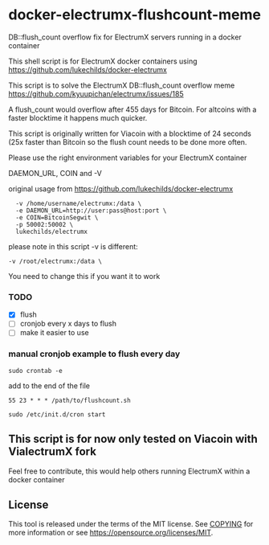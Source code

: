 # docker-electrumx-flushcount-meme
DB::flush_count overflow fix for ElectrumX servers running in a docker container


This shell script is for ElectrumX docker containers using https://github.com/lukechilds/docker-electrumx

This script is to solve the ElectrumX DB::flush_count overflow meme https://github.com/kyuupichan/electrumx/issues/185

A flush_count would overflow after 455 days for Bitcoin. For altcoins with a faster blocktime it happens much quicker.

This script is originally written for Viacoin with a blocktime of 24 seconds (25x faster than Bitcoin so the flush count needs to be done more often.

Please use the right environment variables for your ElectrumX container

DAEMON_URL, COIN and -V


original usage from https://github.com/lukechilds/docker-electrumx
```docker run \
  -v /home/username/electrumx:/data \
  -e DAEMON_URL=http://user:pass@host:port \
  -e COIN=BitcoinSegwit \
  -p 50002:50002 \
  lukechilds/electrumx
  ```

 please note in this script -v is different:
 ```
 -v /root/electrumx:/data \
 ```
 You need to change this if you want it to work 
 
 ### TODO
 - [x] flush
-  [ ] cronjob every x days to flush
-  [ ] make it easier to use

### manual cronjob example to flush every day

```sudo crontab -e```

add to the end of the file

```55 23 * * * /path/to/flushcount.sh```

```sudo /etc/init.d/cron start```

 
## This script is for now only tested on Viacoin with VialectrumX fork
Feel free to contribute, this would help others running ElectrumX within a docker container

License
-------

This tool is released under the terms of the MIT license. See [COPYING](COPYING) for more
information or see https://opensource.org/licenses/MIT.
